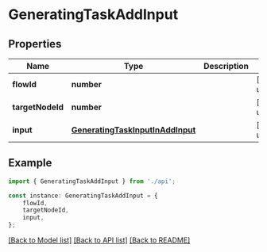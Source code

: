 # GeneratingTaskAddInput


## Properties

Name | Type | Description | Notes
------------ | ------------- | ------------- | -------------
**flowId** | **number** |  | [default to undefined]
**targetNodeId** | **number** |  | [default to undefined]
**input** | [**GeneratingTaskInputInAddInput**](GeneratingTaskInputInAddInput.md) |  | [default to undefined]

## Example

```typescript
import { GeneratingTaskAddInput } from './api';

const instance: GeneratingTaskAddInput = {
    flowId,
    targetNodeId,
    input,
};
```

[[Back to Model list]](../README.md#documentation-for-models) [[Back to API list]](../README.md#documentation-for-api-endpoints) [[Back to README]](../README.md)
